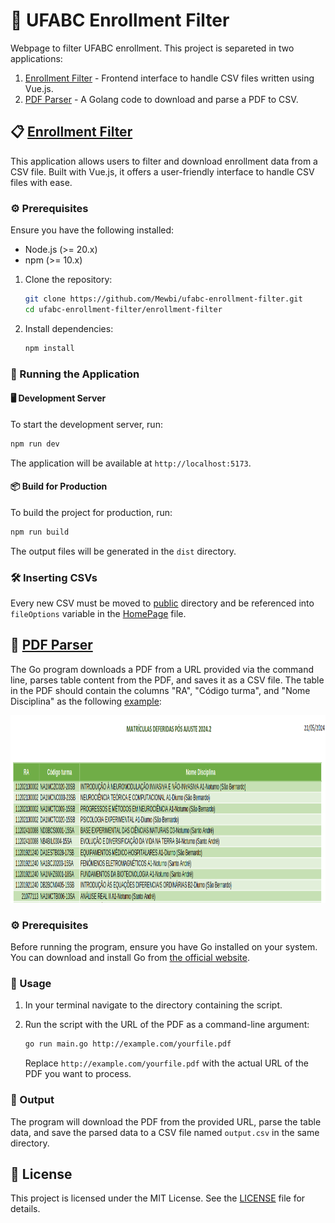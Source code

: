 # 🏫 UFABC Enrollment Filter

Webpage to filter UFABC enrollment. This project is separeted in two applications:

1. [Enrollment Filter](./enrollment-filter/) - Frontend interface to handle CSV files written using Vue.js.
2. [PDF Parser](./pdf-parser/) - A Golang code to download and parse a PDF to CSV.

## 📋 [Enrollment Filter](./enrollment-filter/)

This application allows users to filter and download enrollment data from a CSV file. Built with Vue.js, it offers a user-friendly interface to handle CSV files with ease.

### ⚙️ Prerequisites

Ensure you have the following installed:
- Node.js (>= 20.x)
- npm (>= 10.x)

1. Clone the repository:
    ```sh
    git clone https://github.com/Mewbi/ufabc-enrollment-filter.git
    cd ufabc-enrollment-filter/enrollment-filter
    ```

2. Install dependencies:
    ```sh
    npm install
    ```

### 🚀 Running the Application

#### 🖥️ Development Server

To start the development server, run:
```sh
npm run dev
```

The application will be available at `http://localhost:5173`.

#### 📦 Build for Production

To build the project for production, run:
```sh
npm run build
```

The output files will be generated in the `dist` directory.

### 🛠️ Inserting CSVs

Every new CSV must be moved to [public](./enrollment-filter/public/) directory and be referenced into `fileOptions` variable in the [HomePage](./enrollment-filter/src/views/HomePage.vue) file.

## 📄 [PDF Parser](./pdf-parser/)

The Go program downloads a PDF from a URL provided via the command line, parses table content from the PDF, and saves it as a CSV file. The table in the PDF should contain the columns "RA", "Código turma", and "Nome Disciplina" as the following [example](https://prograd.ufabc.edu.br/pdf/ajuste_2024_2_matriculas_deferidas.pdf):

<p align="center">
    <img src="./assets/example-pdf.png" height="300">
</p>

### ⚙️ Prerequisites

Before running the program, ensure you have Go installed on your system. You can download and install Go from [the official website](https://go.dev/doc/install).

### 🚀 Usage

1. In your terminal navigate to the directory containing the script.

2. Run the script with the URL of the PDF as a command-line argument:

   ```sh
   go run main.go http://example.com/yourfile.pdf
   ```

   Replace `http://example.com/yourfile.pdf` with the actual URL of the PDF you want to process.

### 📂 Output

The program will download the PDF from the provided URL, parse the table data, and save the parsed data to a CSV file named `output.csv` in the same directory.

## 📜 License

This project is licensed under the MIT License. See the [LICENSE](LICENSE) file for details.

